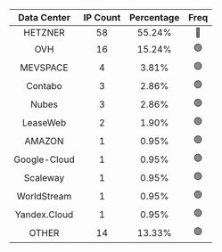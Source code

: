 | Data Center | IP Count | Percentage | Freq |
|:------------:|:--------:|:-----------:|:-----:|
| HETZNER | 58 | 55.24% | 🔴 |
| OVH | 16 | 15.24% | 🟢 |
| MEVSPACE | 4 | 3.81% | 🟢 |
| Contabo | 3 | 2.86% | 🟢 |
| Nubes | 3 | 2.86% | 🟢 |
| LeaseWeb | 2 | 1.90% | 🟢 |
| AMAZON | 1 | 0.95% | 🟢 |
| Google-Cloud | 1 | 0.95% | 🟢 |
| Scaleway | 1 | 0.95% | 🟢 |
| WorldStream | 1 | 0.95% | 🟢 |
| Yandex.Cloud | 1 | 0.95% | 🟢 |
| OTHER | 14 | 13.33% | 🟢 |